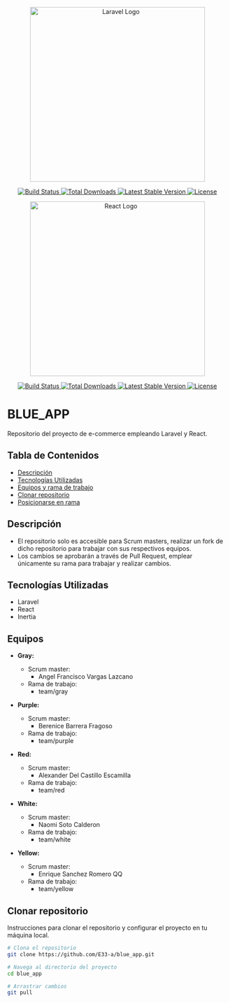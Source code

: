 <p align="center">
    <a href="https://laravel.com" target="_blank">
        <img src="https://raw.githubusercontent.com/laravel/art/master/logo-lockup/5%20SVG/2%20CMYK/1%20Full%20Color/laravel-logolockup-cmyk-red.svg" width="400" alt="Laravel Logo">
    </a>
</p>

<p align="center">
    <a href="https://github.com/laravel/framework/actions">
        <img src="https://github.com/laravel/framework/workflows/tests/badge.svg" alt="Build Status">
    </a>
    <a href="https://packagist.org/packages/laravel/framework">
        <img src="https://img.shields.io/packagist/dt/laravel/framework" alt="Total Downloads">
    </a>
    <a href="https://packagist.org/packages/laravel/framework">
        <img src="https://img.shields.io/packagist/v/laravel/framework" alt="Latest Stable Version">
    </a>
    <a href="https://packagist.org/packages/laravel/framework">
        <img src="https://img.shields.io/packagist/l/laravel/framework" alt="License">
    </a>
</p>

<p align="center">
    <a href="https://reactjs.org" target="_blank">
        <img src="https://reactjs.org/logo-og.png" width="400" alt="React Logo">
    </a>
</p>

<p align="center">
    <a href="https://github.com/facebook/react/actions">
        <img src="https://github.com/facebook/react/workflows/CI/badge.svg" alt="Build Status">
    </a>
    <a href="https://www.npmjs.com/package/react">
        <img src="https://img.shields.io/npm/dt/react.svg" alt="Total Downloads">
    </a>
    <a href="https://www.npmjs.com/package/react">
        <img src="https://img.shields.io/npm/v/react.svg" alt="Latest Stable Version">
    </a>
    <a href="https://opensource.org/licenses/MIT">
        <img src="https://img.shields.io/badge/license-MIT-blue.svg" alt="License">
    </a>
</p>

# BLUE_APP

Repositorio del proyecto de e-commerce empleando Laravel y React.

## Tabla de Contenidos

- [Descripción](#descripción)
- [Tecnologías Utilizadas](#tecnologías-utilizadas)
- [Equipos y rama de trabajo](#equipos)
- [Clonar repositorio](#clonar-repositorio)
- [Posicionarse en rama](#posicionarse-en-rama)


## Descripción

- El repositorio solo es accesible para Scrum masters, realizar un fork de dicho repositorio para trabajar con sus respectivos equipos.
- Los cambios se aprobarán a través de Pull Request, emplear únicamente su rama para trabajar y realizar cambios.

## Tecnologías Utilizadas

- Laravel
- React
- Inertia

## Equipos

- **Gray:**
  - Scrum master:
    - Angel Francisco Vargas Lazcano
  - Rama de trabajo:
    - team/gray

- **Purple:**
  - Scrum master:
    - Berenice Barrera Fragoso
  - Rama de trabajo:
    - team/purple

- **Red:**
  - Scrum master:
    - Alexander Del Castillo Escamilla
  - Rama de trabajo:
    - team/red

- **White:**
  - Scrum master:
    - Naomi Soto Calderon
  - Rama de trabajo:
    - team/white

- **Yellow:**
  - Scrum master:
    - Enrique Sanchez Romero QQ
  - Rama de trabajo:
    - team/yellow

## Clonar repositorio

Instrucciones para clonar el repositorio y configurar el proyecto en tu máquina local.

```bash
# Clona el repositorio
git clone https://github.com/E33-a/blue_app.git

# Navega al directorio del proyecto
cd blue_app

# Arrastrar cambios
git pull
```
